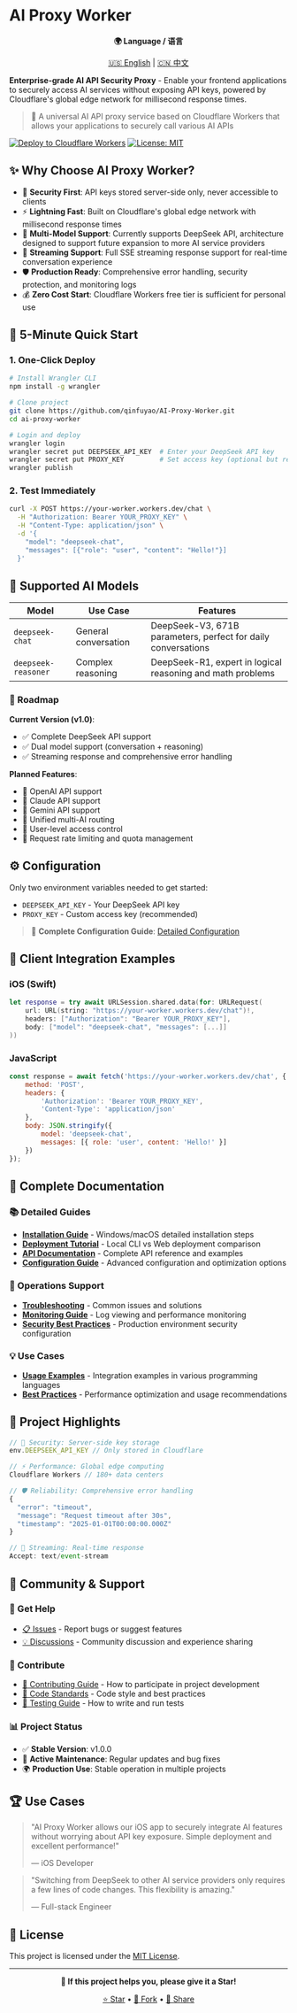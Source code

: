 # AI Proxy Worker

<div align="center">

**🌍 Language / 语言**

[🇺🇸 English](./README.en.md) | [🇨🇳 中文](./README.md)

</div>

**Enterprise-grade AI API Security Proxy** - Enable your frontend applications to securely access AI services without exposing API keys, powered by Cloudflare's global edge network for millisecond response times.

> 🚀 A universal AI API proxy service based on Cloudflare Workers that allows your applications to securely call various AI APIs

[![Deploy to Cloudflare Workers](https://deploy.workers.cloudflare.com/button)](https://deploy.workers.cloudflare.com/?url=https://github.com/qinfuyao/AI-Proxy-Worker)
[![License: MIT](https://img.shields.io/badge/License-MIT-yellow.svg)](./LICENSE)

## ✨ Why Choose AI Proxy Worker?

- 🔐 **Security First**: API keys stored server-side only, never accessible to clients
- ⚡ **Lightning Fast**: Built on Cloudflare's global edge network with millisecond response times
- 🤖 **Multi-Model Support**: Currently supports DeepSeek API, architecture designed to support future expansion to more AI service providers
- 🌊 **Streaming Support**: Full SSE streaming response support for real-time conversation experience
- 🛡️ **Production Ready**: Comprehensive error handling, security protection, and monitoring logs
- 💰 **Zero Cost Start**: Cloudflare Workers free tier is sufficient for personal use

## 🚀 5-Minute Quick Start

### 1. One-Click Deploy
```bash
# Install Wrangler CLI
npm install -g wrangler

# Clone project
git clone https://github.com/qinfuyao/AI-Proxy-Worker.git
cd ai-proxy-worker

# Login and deploy
wrangler login
wrangler secret put DEEPSEEK_API_KEY  # Enter your DeepSeek API key
wrangler secret put PROXY_KEY         # Set access key (optional but recommended)
wrangler publish
```

### 2. Test Immediately
```bash
curl -X POST https://your-worker.workers.dev/chat \
  -H "Authorization: Bearer YOUR_PROXY_KEY" \
  -H "Content-Type: application/json" \
  -d '{
    "model": "deepseek-chat",
    "messages": [{"role": "user", "content": "Hello!"}]
  }'
```

## 🎯 Supported AI Models

| Model | Use Case | Features |
|-------|----------|----------|
| `deepseek-chat` | General conversation | DeepSeek-V3, 671B parameters, perfect for daily conversations |
| `deepseek-reasoner` | Complex reasoning | DeepSeek-R1, expert in logical reasoning and math problems |

### 🔮 Roadmap

**Current Version (v1.0)**:
- ✅ Complete DeepSeek API support
- ✅ Dual model support (conversation + reasoning)
- ✅ Streaming response and comprehensive error handling

**Planned Features**:
- 🔄 OpenAI API support
- 🔄 Claude API support  
- 🔄 Gemini API support
- 🔄 Unified multi-AI routing
- 🔄 User-level access control
- 🔄 Request rate limiting and quota management

## ⚙️ Configuration

Only two environment variables needed to get started:
- `DEEPSEEK_API_KEY` - Your DeepSeek API key
- `PROXY_KEY` - Custom access key (recommended)

> 📖 **Complete Configuration Guide**: [Detailed Configuration](./docs/Configuration.en.md)

## 📱 Client Integration Examples

### iOS (Swift)
```swift
let response = try await URLSession.shared.data(for: URLRequest(
    url: URL(string: "https://your-worker.workers.dev/chat")!,
    headers: ["Authorization": "Bearer YOUR_PROXY_KEY"],
    body: ["model": "deepseek-chat", "messages": [...]]
))
```

### JavaScript
```javascript
const response = await fetch('https://your-worker.workers.dev/chat', {
    method: 'POST',
    headers: {
        'Authorization': 'Bearer YOUR_PROXY_KEY',
        'Content-Type': 'application/json'
    },
    body: JSON.stringify({
        model: 'deepseek-chat',
        messages: [{ role: 'user', content: 'Hello!' }]
    })
});
```

## 📖 Complete Documentation

### 📚 Detailed Guides
- **[Installation Guide](./docs/Installation.en.md)** - Windows/macOS detailed installation steps
- **[Deployment Tutorial](./docs/Deployment.en.md)** - Local CLI vs Web deployment comparison
- **[API Documentation](./docs/API-Reference.en.md)** - Complete API reference and examples
- **[Configuration Guide](./docs/Configuration.en.md)** - Advanced configuration and optimization options

### 🔧 Operations Support  
- **[Troubleshooting](./docs/Troubleshooting.en.md)** - Common issues and solutions
- **[Monitoring Guide](./docs/Monitoring.en.md)** - Log viewing and performance monitoring
- **[Security Best Practices](./docs/Security.en.md)** - Production environment security configuration

### 💡 Use Cases
- **[Usage Examples](./docs/Examples.en.md)** - Integration examples in various programming languages
- **[Best Practices](./docs/Best-Practices.en.md)** - Performance optimization and usage recommendations

## 🌟 Project Highlights

```javascript
// 🔐 Security: Server-side key storage
env.DEEPSEEK_API_KEY // Only stored in Cloudflare

// ⚡ Performance: Global edge computing
Cloudflare Workers // 180+ data centers

// 🛡️ Reliability: Comprehensive error handling
{
  "error": "timeout",
  "message": "Request timeout after 30s",
  "timestamp": "2025-01-01T00:00:00.000Z"
}

// 🌊 Streaming: Real-time response
Accept: text/event-stream
```

## 🤝 Community & Support

### 💬 Get Help
- [📋 Issues](../../issues) - Report bugs or suggest features
- [💡 Discussions](../../discussions) - Community discussion and experience sharing

### 🔧 Contribute
- [🤝 Contributing Guide](./docs/Contributing.en.md) - How to participate in project development
- [📝 Code Standards](./docs/Code-Style.en.md) - Code style and best practices
- [🧪 Testing Guide](./docs/Testing.en.md) - How to write and run tests

### 📊 Project Status
- ✅ **Stable Version**: v1.0.0
- 🔄 **Active Maintenance**: Regular updates and bug fixes
- 🌍 **Production Use**: Stable operation in multiple projects

## 🏆 Use Cases

> "AI Proxy Worker allows our iOS app to securely integrate AI features without worrying about API key exposure. Simple deployment and excellent performance!" 
> 
> — iOS Developer

> "Switching from DeepSeek to other AI service providers only requires a few lines of code changes. This flexibility is amazing."
> 
> — Full-stack Engineer

## 📄 License

This project is licensed under the [MIT License](./LICENSE).

---

<div align="center">

**🌟 If this project helps you, please give it a Star!**

[⭐ Star](../../stargazers) • [🍴 Fork](../../fork) • [📢 Share](https://twitter.com/intent/tweet?text=AI%20Proxy%20Worker%20-%20Universal%20AI%20API%20proxy%20service%20based%20on%20Cloudflare%20Workers&url=https://github.com/qinfuyao/AI-Proxy-Worker)

</div>